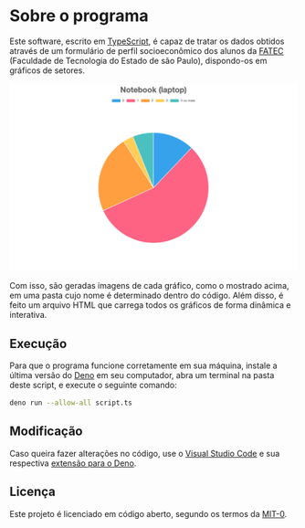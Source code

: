 # Sobre o programa

Este software, escrito em [TypeScript](https://www.typescriptlang.org), é capaz de tratar os dados obtidos através de um formulário de perfil socioeconômico dos alunos da [FATEC](http://www.fatecsp.br) (Faculdade de Tecnologia do Estado de são Paulo), dispondo-os em gráficos de setores.

<p align="center">
  <img src="demo.png">
</p>

Com isso, são geradas imagens de cada gráfico, como o mostrado acima, em uma pasta cujo nome é determinado dentro do código. Além disso, é feito um arquivo HTML que carrega todos os gráficos de forma dinâmica e interativa.

## Execução

Para que o programa funcione corretamente em sua máquina, instale a última versão do [Deno](https://deno.com) em seu computador, abra um terminal na pasta deste script, e execute o seguinte comando:

```sh
deno run --allow-all script.ts
```

## Modificação

Caso queira fazer alterações no código, use o [Visual Studio Code](https://code.visualstudio.com) e sua respectiva [extensão para o Deno](https://marketplace.visualstudio.com/items?itemName=denoland.vscode-deno).

## Licença

Este projeto é licenciado em código aberto, segundo os termos da [MIT-0](./LICENSE.md).